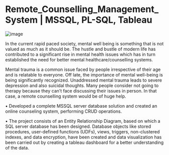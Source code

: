 # Remote_Counselling_Management_System | MSSQL, PL-SQL, Tableau
![image](https://github.com/dhirthacker7/Remote-Counselling-management-system/assets/46825149/f9128e4f-afa2-43d0-8e6d-fe52f0208832)

In the current rapid paced society, mental well being is something that is not valued as much as it should be. The hustle and bustle of modern life has contributed to a significant rise in mental health issues which has in turn established the need for better mental healthcare/counselling systems. 


Mental trauma is a common issue faced by people irrespective of their age and is relatable to everyone. Off late, the importance of mental well-being is being significantly recognized. Unaddressed mental trauma leads to severe depression and also suicidal thoughts. Many people consider not going to therapy because they can’t face discussing their issues in person. In that case, a remote counselling system would be of huge help.


•	Developed a complete MSSQL server database solution and created an online counseling system, performing CRUD operations. 

•	The project consists of an Entity Relationship Diagram, based on which a SQL server database has been designed. Database objects like stored procedures, user-defined functions (UDFs), views, triggers, non-clustered indexes, and data encryption, have been created and data visualization has been carried out by creating a tableau dashboard for a better understanding of the data.
